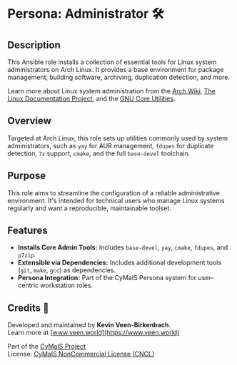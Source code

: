 # Persona: Administrator 🛠️

## Description

This Ansible role installs a collection of essential tools for Linux system administrators on Arch Linux. It provides a base environment for package management, building software, archiving, duplication detection, and more.

Learn more about Linux system administration from the [Arch Wiki](https://wiki.archlinux.org/title/System_administration), [The Linux Documentation Project](https://tldp.org/), and the [GNU Core Utilities](https://www.gnu.org/software/coreutils/).

## Overview

Targeted at Arch Linux, this role sets up utilities commonly used by system administrators, such as `yay` for AUR management, `fdupes` for duplicate detection, `7z` support, `cmake`, and the full `base-devel` toolchain.

## Purpose

This role aims to streamline the configuration of a reliable administrative environment. It's intended for technical users who manage Linux systems regularly and want a reproducible, maintainable toolset.

## Features

- **Installs Core Admin Tools:** Includes `base-devel`, `yay`, `cmake`, `fdupes`, and `p7zip`.
- **Extensible via Dependencies:** Includes additional development tools (`git`, `make`, `gcc`) as dependencies.
- **Persona Integration:** Part of the CyMaIS Persona system for user-centric workstation roles.

## Credits 📝

Developed and maintained by **Kevin Veen-Birkenbach**.  
Learn more at [www.veen.world](https://www.veen.world)

Part of the [CyMaIS Project](https://github.com/kevinveenbirkenbach/cymais)  
License: [CyMaIS NonCommercial License (CNCL)](https://s.veen.world/cncl)
